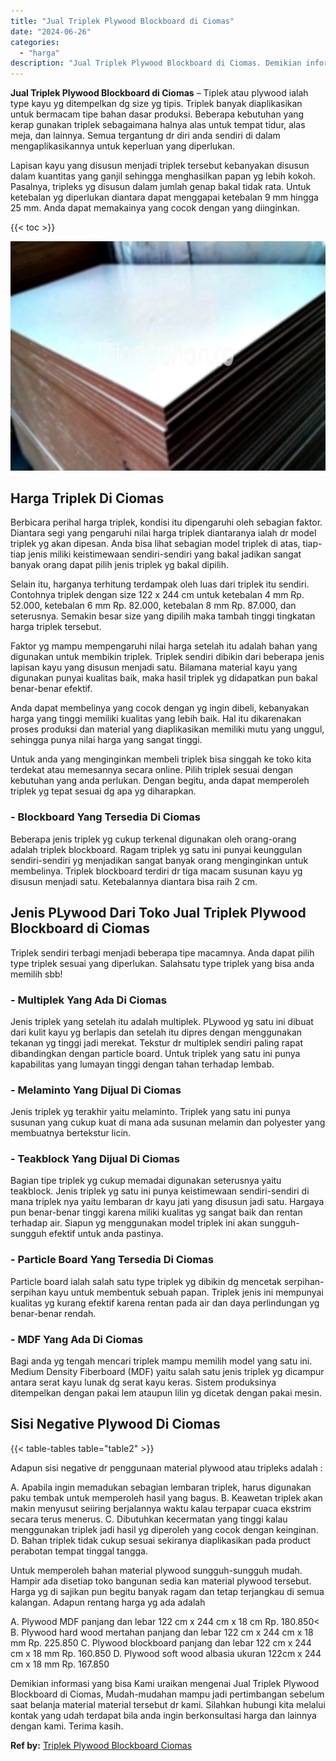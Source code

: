 ```yaml
---
title: "Jual Triplek Plywood Blockboard di Ciomas"
date: "2024-06-26"
categories: 
  - "harga"
description: "Jual Triplek Plywood Blockboard di Ciomas. Demikian informasi yang bisa Kami uraikan mengenai Jual Triplek Plywood Blockboard di Ciomas, Mudah-mudahan mampu..."
---
```


**Jual Triplek Plywood Blockboard di Ciomas** – Tiplek atau plywood ialah type kayu yg ditempelkan dg size yg tipis. Triplek banyak diaplikasikan untuk bermacam tipe bahan dasar produksi. Beberapa kebutuhan yang kerap gunakan triplek sebagaimana halnya alas untuk tempat tidur, alas meja, dan lainnya. Semua tergantung dr diri anda sendiri di dalam mengaplikasikannya untuk keperluan yang diperlukan.

Lapisan kayu yang disusun menjadi triplek tersebut kebanyakan disusun dalam kuantitas yang ganjil sehingga menghasilkan papan yg lebih kokoh. Pasalnya, tripleks yg disusun dalam jumlah genap bakal tidak rata. Untuk ketebalan yg diperlukan diantara dapat menggapai ketebalan 9 mm hingga 25 mm. Anda dapat memakainya yang cocok dengan yang diinginkan.

{{< toc >}}

![Jual Triplek Plywood Blockboard di Ciomas](/images/jual-triplek-murah-37.png)

## Harga Triplek Di Ciomas

Berbicara perihal harga triplek, kondisi itu dipengaruhi oleh sebagian faktor. Diantara segi yang pengaruhi nilai harga triplek diantaranya ialah dr model triplek yg akan dipesan. Anda bisa lihat sebagian model triplek di atas, tiap-tiap jenis miliki keistimewaan sendiri-sendiri yang bakal jadikan sangat banyak orang dapat pilih jenis triplek yg bakal dipilih.

Selain itu, harganya terhitung terdampak oleh luas dari triplek itu sendiri. Contohnya triplek dengan size 122 x 244 cm untuk ketebalan 4 mm Rp. 52.000, ketebalan 6 mm Rp. 82.000, ketebalan 8 mm Rp. 87.000, dan seterusnya. Semakin besar size yang dipilih maka tambah tinggi tingkatan harga triplek tersebut.

Faktor yg mampu mempengaruhi nilai harga setelah itu adalah bahan yang digunakan untuk membikin triplek. Triplek sendiri dibikin dari beberapa jenis lapisan kayu yang disusun menjadi satu. Bilamana material kayu yang digunakan punyai kualitas baik, maka hasil triplek yg didapatkan pun bakal benar-benar efektif.

Anda dapat membelinya yang cocok dengan yg ingin dibeli, kebanyakan harga yang tinggi memiliki kualitas yang lebih baik. Hal itu dikarenakan proses produksi dan material yang diaplikasikan memiliki mutu yang unggul, sehingga punya nilai harga yang sangat tinggi.

Untuk anda yang menginginkan membeli triplek bisa singgah ke toko kita terdekat atau memesannya secara online. Pilih triplek sesuai dengan kebutuhan yang anda perlukan. Dengan begitu, anda dapat memperoleh triplek yg tepat sesuai dg apa yg diharapkan.

### \- Blockboard Yang Tersedia Di Ciomas

Beberapa jenis triplek yg cukup terkenal digunakan oleh orang-orang adalah triplek blockboard. Ragam triplek yg satu ini punyai keunggulan sendiri-sendiri yg menjadikan sangat banyak orang menginginkan untuk membelinya. Triplek blockboard terdiri dr tiga macam susunan kayu yg disusun menjadi satu. Ketebalannya diantara bisa raih 2 cm.

## Jenis PLywood Dari Toko Jual Triplek Plywood Blockboard di Ciomas

Triplek sendiri terbagi menjadi beberapa tipe macamnya. Anda dapat pilih type triplek sesuai yang diperlukan. Salahsatu type triplek yang bisa anda memilih sbb!

### \- Multiplek Yang Ada Di Ciomas

Jenis triplek yang setelah itu adalah multiplek. PLywood yg satu ini dibuat dari kulit kayu yg berlapis dan setelah itu dipres dengan menggunakan tekanan yg tinggi jadi merekat. Tekstur dr multiplek sendiri paling rapat dibandingkan dengan particle board. Untuk triplek yang satu ini punya kapabilitas yang lumayan tinggi dengan tahan terhadap lembab.

### \- Melaminto Yang Dijual Di Ciomas

Jenis triplek yg terakhir yaitu melaminto. Triplek yang satu ini punya susunan yang cukup kuat di mana ada susunan melamin dan polyester yang membuatnya bertekstur licin.

### \- Teakblock Yang Dijual Di Ciomas

Bagian tipe triplek yg cukup memadai digunakan seterusnya yaitu teakblock. Jenis triplek yg satu ini punya keistimewaan sendiri-sendiri di mana triplek nya yaitu lembaran dr kayu jati yang disusun jadi satu. Hargaya pun benar-benar tinggi karena miliki kualitas yg sangat baik dan rentan terhadap air. Siapun yg menggunakan model triplek ini akan sungguh-sungguh efektif untuk anda pastinya.

### \- Particle Board Yang Tersedia Di Ciomas

Particle board ialah salah satu type triplek yg dibikin dg mencetak serpihan-serpihan kayu untuk membentuk sebuah papan. Triplek jenis ini mempunyai kualitas yg kurang efektif karena rentan pada air dan daya perlindungan yg benar-benar rendah.

### \- MDF Yang Ada Di Ciomas

Bagi anda yg tengah mencari triplek mampu memilih model yang satu ini. Medium Density Fiberboard (MDF) yaitu salah satu jenis triplek yg dicampur antara serat kayu lunak dg serat kayu keras. Sistem produksinya ditempelkan dengan pakai lem ataupun lilin yg dicetak dengan pakai mesin.

## Sisi Negative Plywood Di Ciomas

{{< table-tables table="table2" >}}

Adapun sisi negative dr penggunaan material plywood atau tripleks adalah :

A. Apabila ingin memadukan sebagian lembaran triplek, harus digunakan paku tembak untuk memperoleh hasil yang bagus. B. Keawetan triplek akan makin menyusut seiiring berjalannya waktu kalau terpapar cuaca ekstrim secara terus menerus. C. Dibutuhkan kecermatan yang tinggi kalau menggunakan triplek jadi hasil yg diperoleh yang cocok dengan keinginan. D. Bahan triplek tidak cukup sesuai sekiranya diaplikasikan pada product perabotan tempat tinggal tangga.

Untuk memperoleh bahan material plywood sungguh-sungguh mudah. Hampir ada disetiap toko bangunan sedia kan material plywood tersebut. Harga yg di sajikan pun begitu banyak ragam dan tetap terjangkau di semua kalangan. Adapun rentang harga yg ada adalah

A. Plywood MDF panjang dan lebar 122 cm x 244 cm x 18 cm Rp. 180.850< B. Plywood hard wood mertahan panjang dan lebar 122 cm x 244 cm x 18 mm Rp. 225.850 C. Plywood blockboard panjang dan lebar 122 cm x 244 cm x 18 mm Rp. 160.850 D. Plywood soft wood albasia ukuran 122cm x 244 cm x 18 mm Rp. 167.850

Demikian informasi yang bisa Kami uraikan mengenai Jual Triplek Plywood Blockboard di Ciomas, Mudah-mudahan mampu jadi pertimbangan sebelum saat belanja material material tersebut dr kami. Silahkan hubungi kita melalui kontak yang udah terdapat bila anda ingin berkonsultasi harga dan lainnya dengan kami. Terima kasih.

**Ref by:** [Triplek Plywood Blockboard Ciomas](https://id.wikipedia.org/wiki/Triplek)
